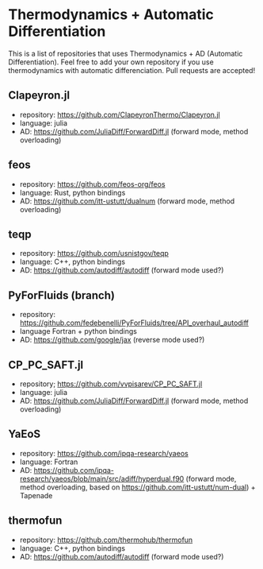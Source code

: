 # Thermodynamics + Automatic Differentiation

This is a list of repositories that uses Thermodynamics + AD (Automatic Differentiation). Feel free to add your own repository if you use thermodynamics with automatic differenciation. Pull requests are accepted! 

## Clapeyron.jl
- repository: https://github.com/ClapeyronThermo/Clapeyron.jl
- language: julia
- AD: https://github.com/JuliaDiff/ForwardDiff.jl (forward mode, method overloading)

## feos
- repository: https://github.com/feos-org/feos
- language: Rust, python bindings
- AD: https://github.com/itt-ustutt/dualnum (forward mode, method overloading)

## teqp
- repository: https://github.com/usnistgov/teqp
- language: C++, python bindings
- AD: https://github.com/autodiff/autodiff (forward mode used?)

## PyForFluids (branch) 
- repository: https://github.com/fedebenelli/PyForFluids/tree/API_overhaul_autodiff
- language Fortran + python bindings
- AD: https://github.com/google/jax (reverse mode used?)

## CP_PC_SAFT.jl
- repository; https://github.com/vvpisarev/CP_PC_SAFT.jl
- language: julia
- AD: https://github.com/JuliaDiff/ForwardDiff.jl (forward mode, method overloading)

## YaEoS
- repository: https://github.com/ipqa-research/yaeos
- language: Fortran
- AD: https://github.com/ipqa-research/yaeos/blob/main/src/adiff/hyperdual.f90 (forward mode, method overloading, based on https://github.com/itt-ustutt/num-dual) + Tapenade

## thermofun
- repository: https://github.com/thermohub/thermofun
- language: C++, python bindings
- AD: https://github.com/autodiff/autodiff (forward mode used?)
